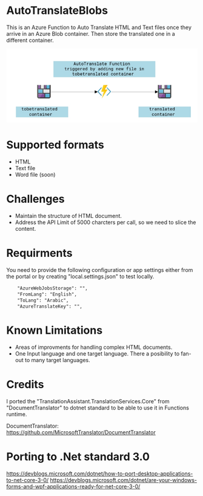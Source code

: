 # AutoTranslateBlobs
This is an Azure Function to Auto Translate HTML and Text files once they arrive in an Azure Blob container. Then store the translated one in a different container.

<p align="center">
  <img src="AutoTranslateBlobs.png">
</p>

# Supported formats
- HTML
- Text file
- Word file (soon)

# Challenges
- Maintain the structure of HTML document.
- Address the API Limit of 5000 charcters per call, so we need to slice the content.

# Requirments
You need to provide the following configuration or app settings either from the portal or by creating "local.settings.json" to test locally.
```
    "AzureWebJobsStorage": "",
    "FromLang": "English",
    "ToLang": "Arabic",
    "AzureTranslateKey": "",
```
# Known Limitations
- Areas of improvments for handling complex HTML documents.
- One Input language and one target language. There a posibility to fan-out to many target languages.

# Credits
I ported the "TranslationAssistant.TranslationServices.Core" from "DocumentTranslator" to dotnet standard to be able to use it in Functions runtime.

DocumentTranslator: https://github.com/MicrosoftTranslator/DocumentTranslator

# Porting to .Net standard 3.0
https://devblogs.microsoft.com/dotnet/how-to-port-desktop-applications-to-net-core-3-0/
https://devblogs.microsoft.com/dotnet/are-your-windows-forms-and-wpf-applications-ready-for-net-core-3-0/
